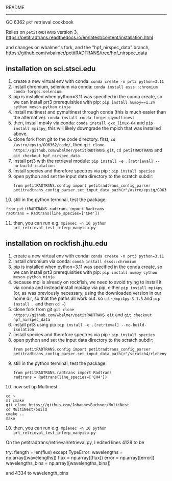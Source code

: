 README

______


GO 6362 `pRT` retrieval cookbook

Relies on `petitRADTRANS` version 3, https://petitradtrans.readthedocs.io/en/latest/content/installation.html

and changes on wbalmer's fork, and the "hpf_nirspec_data" branch, https://github.com/wbalmer/petitRADTRANS/tree/hpf_nirspec_data


## installation on sci.stsci.edu

1) create a new virtual env with conda: `conda create -n prt3 python=3.11`
2) install chromium, selenium via conda: `conda install esss::chromium conda-forge::selenium`
3) pip is installed when python=3.11 was specified in the conda create, so we can install prt3 prerequisities with pip: `pip install numpy==1.24 cython meson-python ninja`
4) install multinest and pymultinest through conda (this is much easier than the alternative): `conda install conda-forge::pymultinest`
5) then, install mpi4y via conda: `conda install gxx_linux-64` and `pip install mpi4py`, this will likely downgrade the mpich that was installed above.
6) clone fork from git to the code directory. first, `cd /astro/epsig/GO6362/code/`, then `git clone https://github.com/wbalmer/petitRADTRANS.git`, `cd petitRADTRANS` and `git checkout hpf_nirspec_data`
7) install prt3 with the retrieval module: `pip install -e .[retrieval] --no-build-isolation`
8) install species and therefore spectres via pip : `pip install species`
9) open python and set the input data directory to the scratch subdir:
   ```
   from petitRADTRANS.config import petitradtrans_config_parser
   petitradtrans_config_parser.set_input_data_path(r"/astro/epsig/GO6362/code/prt3/input_data")
   ```
10) still in the python terminal, test the package:
   ```
   from petitRADTRANS.radtrans import Radtrans
   radtrans = Radtrans(line_species=['CH4'])
   ```
11) then, you can run e.g. `mpiexec -n 16 python prt_retrieval_test_interp_manyiso.py`

## installation on rockfish.jhu.edu

1) create a new virtual env with conda: `conda create -n prt3 python=3.11`
2) install chromium via conda: `conda install esss::chromium`
3) pip is installed when python=3.11 was specified in the conda create, so we can install prt3 prerequisities with pip: `pip install numpy cython meson-python ninja`
4) because mpi is already on rockfish, we need to avoid trying to install it via conda and instead install mpi4py via pip, either `pip install mpi4py` (or, as was previously necessary, using the downloaded version in our home dir, so that the paths all work out. so `cd ~/mpi4py-3.1.5` and `pip install .` and then `cd ~`)
5) clone fork from git `git clone https://github.com/wbalmer/petitRADTRANS.git` and `git checkout hpf_nirspec_data`
6) install prt3 using pip `pip install -e .[retrieval] --no-build-isolation`
7) install species and therefore spectres via pip : `pip install species`
8) open python and set the input data directory to the scratch subdir:
   ```
   from petitRADTRANS.config import petitradtrans_config_parser
   petitradtrans_config_parser.set_input_data_path(r"/scratch4/rleheny1/wbalmer1/prt3/input_data")
   ```
9) still in the python terminal, test the package:
   ```
   from petitRADTRANS.radtrans import Radtrans
   radtrans = Radtrans(line_species=['CH4'])
   ```
10) now set up Multinest:
   ```
   cd ~
   ml cmake
   git clone https://github.com/JohannesBuchner/MultiNest
   cd MultiNest/build
   cmake ..
   make
   ```
10) then, you can run e.g. `mpiexec -n 16 python prt_retrieval_test_interp_manyiso.py`


On the petitradtrans/retrieval/retrieval.py, I edited lines 4128 to be

try:
   flength = len(flux)
except TypeError:
   wavelengths = np.array([wavelengths])
   flux = np.array([flux])
   error = np.array([error])
   wavelengths_bins = np.array([wavelengths_bins])

and 4334 to wavelength_bins
